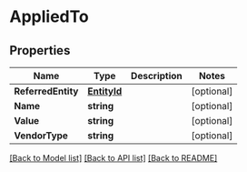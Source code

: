 # AppliedTo

## Properties

Name | Type | Description | Notes
------------ | ------------- | ------------- | -------------
**ReferredEntity** | [**EntityId**](EntityId.md) |  | [optional] 
**Name** | **string** |  | [optional] 
**Value** | **string** |  | [optional] 
**VendorType** | **string** |  | [optional] 

[[Back to Model list]](../README.md#documentation-for-models) [[Back to API list]](../README.md#documentation-for-api-endpoints) [[Back to README]](../README.md)


